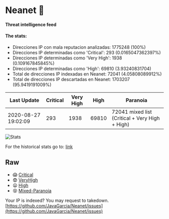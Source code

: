 # Neanet :hocho:
#### Threat intelligence feed
#### The stats:

- Direcciones IP con mala reputacion analizadas: 1775248 (100%)
- Direcciones IP determinadas como 'Critical':  293 (0.0165047362397%)
- Direcciones IP determinadas como 'Very High':  1938 (0.109167845845%)
- Direcciones IP determinadas como 'High':  69810 (3.93240831704)
- Total de direcciones IP indexadas en Neanet:  72041 (4.05808089912%)
- Total de direcciones IP descartadas en Neanet:  1703207 (95.9419191009%)

| Last Update | Critical | Very High | High | Paranoia |
| --- | --- | --- | --- | --- |
| 2020-08-27 19:02:09 | 293 | 1938 | 69810 | 72041 mixed list (Critical + Very High + High)|

![Stats](https://docs.google.com/spreadsheets/d/e/2PACX-1vSnaNMIXVabIpDJjufMlzH7poXnshF3mgd8Is1g9ytUEzVsP5my4Trn8f-xkoLLQ38xpL3HtmUexLo6/pubchart?oid=501124687&format=image)

For the historical stats go to: [link](/stats.csv)
## Raw
- :scream: [Critical](https://raw.githubusercontent.com/JavaGarcia/Neanet/master/blacklists/neanet_critical.txt)
- :fearful: [VeryHigh](https://raw.githubusercontent.com/JavaGarcia/Neanet/master/blacklists/neanet_veryHigh.txtt)
- :frowning: [High](https://raw.githubusercontent.com/JavaGarcia/Neanet/master/blacklists/neanet_high.txt)
- :dizzy_face: [Mixed-Paranoia](https://raw.githubusercontent.com/JavaGarcia/Neanet/master/blacklists/neanet_all.txt)


Your IP is indexed? You may request to takedown. [https://github.com/JavaGarcia/Neanet/issues](https://github.com/JavaGarcia/Neanet/issues)










































































































































































































































































































































































































































































































